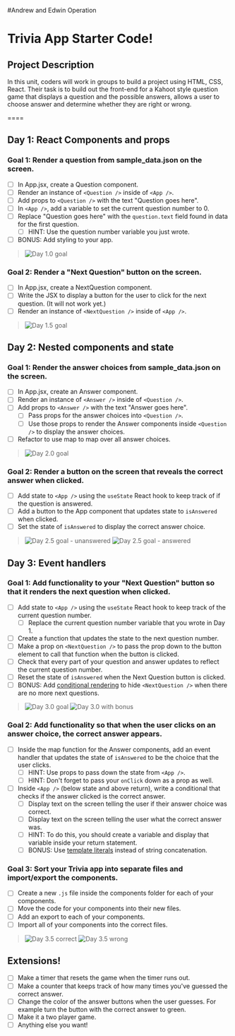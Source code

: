 #Andrew and Edwin Operation

# Trivia App Starter Code!

## Project Description

In this unit, coders will work in groups to build a project using HTML, CSS, React. Their task is to build out the front-end for a Kahoot style question game that displays a question and the possible answers, allows a user to choose answer and determine whether they are right or wrong.

====

## Day 1: React Components and props

### Goal 1: Render a question from sample_data.json on the screen.

- [ ] In App.jsx, create a Question component.
- [ ] Render an instance of `<Question />` inside of `<App />`.
- [ ] Add props to `<Question />` with the text "Question goes here".
- [ ] In `<App />`, add a variable to set the current question number to 0.
- [ ] Replace "Question goes here" with the `question.text` field found in data for the first question.
  - [ ] HINT: Use the question number variable you just wrote.
- [ ] BONUS: Add styling to your app.

>![Day 1.0 goal](https://i.imgur.com/eTZAXGk.png)

### Goal 2: Render a "Next Question" button on the screen.

- [ ] In App.jsx, create a NextQuestion component.
- [ ] Write the JSX to display a button for the user to click for the next question. (It will not work yet.)
- [ ] Render an instance of `<NextQuestion />` inside of `<App />`.

>![Day 1.5 goal](https://i.imgur.com/o4MzPjL.png)


## Day 2: Nested components and state

### Goal 1: Render the answer choices from sample_data.json on the screen.

- [ ] In App.jsx, create an Answer component.
- [ ] Render an instance of `<Answer />` inside of `<Question />`.
- [ ] Add props to `<Answer />` with the text "Answer goes here".
  - [ ] Pass props for the answer choices into `<Question />`.
  - [ ] Use those props to render the Answer components inside `<Question />` to display the answer choices.
- [ ] Refactor to use map to map over all answer choices.

>![Day 2.0 goal](https://i.imgur.com/VpA8eRc.png)

### Goal 2: Render a button on the screen that reveals the correct answer when clicked.

- [ ] Add state to `<App />` using the `useState` React hook to keep track of if the question is answered.
- [ ] Add a button to the App component that updates state to `isAnswered` when clicked.
- [ ] Set the state of `isAnswered` to display the correct answer choice.

>![Day 2.5 goal - unanswered](https://i.imgur.com/JI6GroE.png)
>![Day 2.5 goal - answered](https://i.imgur.com/rufYX84.png)


## Day 3: Event handlers

### Goal 1: Add functionality to your "Next Question" button so that it renders the next question when clicked.

- [ ] Add state to `<App />` using the `useState` React hook to keep track of the current question number.
  - [ ] Replace the current question number variable that you wrote in Day 1.
- [ ] Create a function that updates the state to the next question number.
- [ ] Make a prop on `<NextQuestion />` to pass the prop down to the button element to call that function when the button is clicked.
- [ ] Check that every part of your question and answer updates to reflect the current question number.
- [ ] Reset the state of `isAnswered` when the Next Question button is clicked.
- [ ] BONUS: Add [conditional rendering](https://reactjs.org/docs/conditional-rendering.html) to hide `<NextQuestion />` when there are no more next questions.

>![Day 3.0 goal](https://i.imgur.com/fetraPF.png)
>![Day 3.0 with bonus](https://i.imgur.com/GruM8g2.png)

### Goal 2: Add functionality so that when the user clicks on an answer choice, the correct answer appears.

- [ ] Inside the map function for the Answer components, add an event handler that updates the state of `isAnswered` to be the choice that the user clicks.
  - [ ] HINT: Use props to pass down the state from `<App />`.
  - [ ] HINT: Don't forget to pass your `onClick` down as a prop as well.
- [ ] Inside `<App />` (below state and above return), write a conditional that checks if the answer clicked is the correct answer.
  - [ ] Display text on the screen telling the user if their answer choice was correct.
  - [ ] Display text on the screen telling the user what the correct answer was.
  - [ ] HINT: To do this, you should create a variable and display that variable inside your return statement.
  - [ ] BONUS: Use [template literals](https://developer.mozilla.org/en-US/docs/Web/JavaScript/Reference/Template_literals) instead of string concatenation.

### Goal 3: Sort your Trivia app into separate files and import/export the components.

- [ ] Create a new `.js` file inside the components folder for each of your components.
- [ ] Move the code for your components into their new files.
- [ ] Add an export to each of your components.
- [ ] Import all of your components into the correct files.

>![Day 3.5 correct](https://i.imgur.com/HC7M6LH.png)
>![Day 3.5 wrong](https://i.imgur.com/DWQu3bb.png)


## Extensions!

- [ ] Make a timer that resets the game when the timer runs out.
- [ ] Make a counter that keeps track of how many times you've guessed the correct answer.
- [ ] Change the color of the answer buttons when the user guesses. For example turn the button with the correct answer to green.
- [ ] Make it a two player game.
- [ ] Anything else you want!
